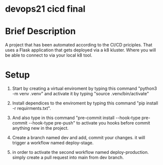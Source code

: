 # devops21 cicd final

# Brief Description
A project that has been automated according to the CI/CD priciples.
That uses a Flask application that gets deployed via a k8 kluster.
Where you will be able to connect to via your local k8 tool.

# Setup
1. Start by creating a virtual enviroment by typing this command "python3 -m venv .venv" and activate it by typing "source .venv/bin/activate"

2. Install dependices to the enviroment by typing this command "pip install -r requirments.txt".

3. And also type in this command "pre-commit install --hook-type pre-commit --hook-type pre-push" to activate you hooks before commit anything new in the project.

4. Create a branch named dev and add, commit your changes. it will trigger a workflow named deploy-stage.

5. in order to activate the second workflow named deploy-production. simply create a pull request into main from dev branch.

